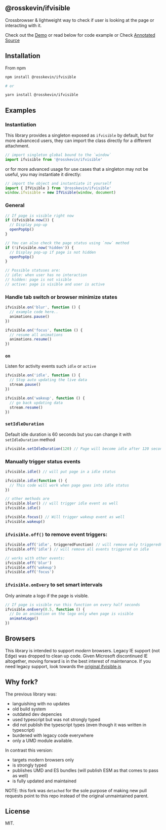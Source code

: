 ## @rosskevin/ifvisible

Crossbrowser & lightweight way to check if user is looking at the page or interacting with it.

Check out the [Demo](http://rosskevin.github.com/ifvisible/demo.html) or read below for code example or Check [Annotated Source](http://rosskevin.github.com/ifvisible/docs/ifvisible.html)

## Installation

From npm

```sh
npm install @rosskevin/ifvisible

# or

yarn install @rosskevin/ifvisible
```

## Examples

### Instantiation

This library provides a singleton exposed as `ifvisible` by default, but for more advancecd users, they can import the class directly for a different attachment.

```js
// import singleton global bound to the `window`
import ifvisible from '@rosskevin/ifvisible'
```

or for more advanced usage for use cases that a singleton may not be useful, you may instantiate it directly:

```js
// import the object and instantiate it yourself
import { IfVisible } from '@rosskevin/ifvisible'
window.ifvisible = new IfVisible(window, document)
```

### General

```js
// If page is visible right now
if (ifvisible.now()) {
  // Display pop-up
  openPopUp()
}

// You can also check the page status using `now` method
if (!ifvisible.now('hidden')) {
  // Display pop-up if page is not hidden
  openPopUp()
}

// Possible statuses are:
// idle: when user has no interaction
// hidden: page is not visible
// active: page is visible and user is active
```

### Handle tab switch or browser minimize states

```js
ifvisible.on('blur', function () {
  // example code here..
  animations.pause()
})

ifvisible.on('focus', function () {
  // resume all animations
  animations.resume()
})
```

### `on`

Listen for activity events such `idle` or `active`

```js
ifvisible.on('idle', function () {
  // Stop auto updating the live data
  stream.pause()
})

ifvisible.on('wakeup', function () {
  // go back updating data
  stream.resume()
})
```

### `setIdleDuration`

Default idle duration is 60 seconds but you can change it with `setIdleDuration` method

```js
ifvisible.setIdleDuration(120) // Page will become idle after 120 seconds
```

### Manually trigger status events

```js
ifvisible.idle() // will put page in a idle status

ifvisible.idle(function () {
  // This code will work when page goes into idle status
})

// other methods are
ifvisible.blur() // will trigger idle event as well
ifvisible.idle()

ifvisible.focus() // Will trigger wakeup event as well
ifvisible.wakeup()
```

### `ifvisible.off()` to remove event triggers:

```js
ifvisible.off('idle', triggeredFunction) // will remove only triggeredFunction from being tiggered on idle
ifvisible.off('idle') // will remove all events triggered on idle

// works with other events:
ifvisible.off('blur')
ifvisible.off('wakeup')
ifvisible.off('focus')
```

### `ifvisible.onEvery` to set smart intervals

Only animate a logo if the page is visible.

```js
// If page is visible run this function on every half seconds
ifvisible.onEvery(0.5, function () {
  // Do an animation on the logo only when page is visible
  animateLogo()
})
```

## Browsers

This library is intended to support _modern_ browsers. Legacy IE support (not Edge) was dropped to clean up code. Given Microsoft discontinued IE altogether, moving forward is in the best interest of maintenance. If you need legacy support, look towards the [original ifvisible.js](https://github.com/serkanyersen/ifvisible.js)

## Why fork?

The previous library was:

- languishing with no updates
- old build system
- outdated dev depencies
- used typescript but was not strongly typed
- did not publish the typescript types (even though it was written in typescript)
- burdened with legacy code everywhere
- only a UMD module available.

In contrast this version:

- targets modern browsers only
- is strongly typed
- publishes UMD and ES bundles (will publish ESM as that comes to pass as well)
- is fully updated and maintained

NOTE: this fork was `detached` for the sole purpose of making new pull requests point to this repo instead of the original unmaintained parent.

## License

MIT.
